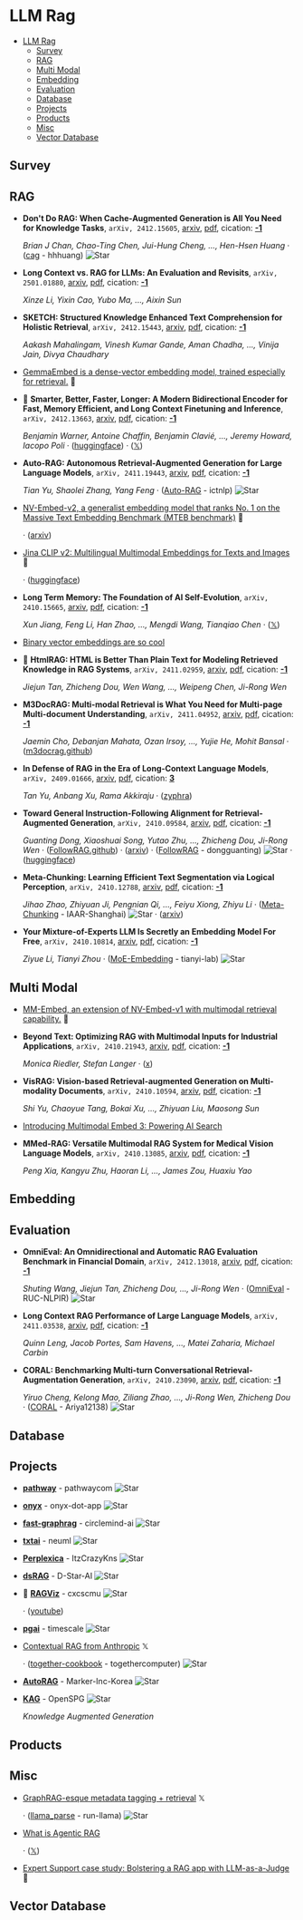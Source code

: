 # LLM Rag

- [LLM Rag](#llm-rag) 
  - [Survey](#survey)
  - [RAG](#rag)
  - [Multi Modal](#multi-modal)
  - [Embedding](#embedding)
  - [Evaluation](#evaluation)
  - [Database](#database)
  - [Projects](#projects)
  - [Products](#products)
  - [Misc](#misc)
  - [Vector Database](#vector-database)


## Survey


## RAG

- **Don't Do RAG: When Cache-Augmented Generation is All You Need for
  Knowledge Tasks**, `arXiv, 2412.15605`, [arxiv](http://arxiv.org/abs/2412.15605v1), [pdf](http://arxiv.org/pdf/2412.15605v1.pdf), cication: [**-1**](None) 

	 *Brian J Chan, Chao-Ting Chen, Jui-Hung Cheng, ..., Hen-Hsen Huang* · ([cag](https://github.com/hhhuang/cag?tab=readme-ov-file) - hhhuang) ![Star](https://img.shields.io/github/stars/hhhuang/cag.svg?style=social&label=Star)
- **Long Context vs. RAG for LLMs: An Evaluation and Revisits**, `arXiv, 2501.01880`, [arxiv](http://arxiv.org/abs/2501.01880v1), [pdf](http://arxiv.org/pdf/2501.01880v1.pdf), cication: [**-1**](None) 

	 *Xinze Li, Yixin Cao, Yubo Ma, ..., Aixin Sun*
- **SKETCH: Structured Knowledge Enhanced Text Comprehension for Holistic 
  Retrieval**, `arXiv, 2412.15443`, [arxiv](http://arxiv.org/abs/2412.15443v1), [pdf](http://arxiv.org/pdf/2412.15443v1.pdf), cication: [**-1**](None) 

	 *Aakash Mahalingam, Vinesh Kumar Gande, Aman Chadha, ..., Vinija Jain, Divya Chaudhary*
- [GemmaEmbed is a dense-vector embedding model, trained especially for retrieval.](https://huggingface.co/google/Gemma-Embeddings-v1.0)  🤗 
- 🌟 **Smarter, Better, Faster, Longer: A Modern Bidirectional Encoder for 
  Fast, Memory Efficient, and Long Context Finetuning and Inference**, `arXiv, 2412.13663`, [arxiv](http://arxiv.org/abs/2412.13663v2), [pdf](http://arxiv.org/pdf/2412.13663v2.pdf), cication: [**-1**](None) 

	 *Benjamin Warner, Antoine Chaffin, Benjamin Clavié, ..., Jeremy Howard, Iacopo Poli* · ([huggingface](https://huggingface.co/blog/modernbert)) · ([𝕏](https://x.com/jeremyphoward/status/1869786023963832509?s=46))
- **Auto-RAG: Autonomous Retrieval-Augmented Generation for Large Language 
  Models**, `arXiv, 2411.19443`, [arxiv](http://arxiv.org/abs/2411.19443v1), [pdf](http://arxiv.org/pdf/2411.19443v1.pdf), cication: [**-1**](None) 

	 *Tian Yu, Shaolei Zhang, Yang Feng* · ([Auto-RAG](https://github.com/ictnlp/Auto-RAG) - ictnlp) ![Star](https://img.shields.io/github/stars/ictnlp/Auto-RAG.svg?style=social&label=Star)
- [NV-Embed-v2, a generalist embedding model that ranks No. 1 on the Massive Text Embedding Benchmark (MTEB benchmark)](https://huggingface.co/nvidia/NV-Embed-v2)  🤗 

	 · ([arxiv](https://arxiv.org/pdf/2405.17428))
- [Jina CLIP v2: Multilingual Multimodal Embeddings for Texts and Images](https://huggingface.co/jinaai/jina-clip-v2)  🤗 

	 · ([huggingface](https://huggingface.co/jinaai/jina-clip-v2))
- **Long Term Memory: The Foundation of AI Self-Evolution**, `arXiv, 2410.15665`, [arxiv](http://arxiv.org/abs/2410.15665v2), [pdf](http://arxiv.org/pdf/2410.15665v2.pdf), cication: [**-1**](None) 

	 *Xun Jiang, Feng Li, Han Zhao, ..., Mengdi Wang, Tianqiao Chen* · ([𝕏](https://x.com/TankaChat/status/1857272126358880267))
- [Binary vector embeddings are so cool](https://emschwartz.me/binary-vector-embeddings-are-so-cool/) 
- 🌟 **HtmlRAG: HTML is Better Than Plain Text for Modeling Retrieved Knowledge 
  in RAG Systems**, `arXiv, 2411.02959`, [arxiv](http://arxiv.org/abs/2411.02959v1), [pdf](http://arxiv.org/pdf/2411.02959v1.pdf), cication: [**-1**](None) 

	 *Jiejun Tan, Zhicheng Dou, Wen Wang, ..., Weipeng Chen, Ji-Rong Wen*
- **M3DocRAG: Multi-modal Retrieval is What You Need for Multi-page 
  Multi-document Understanding**, `arXiv, 2411.04952`, [arxiv](http://arxiv.org/abs/2411.04952v1), [pdf](http://arxiv.org/pdf/2411.04952v1.pdf), cication: [**-1**](None) 

	 *Jaemin Cho, Debanjan Mahata, Ozan Irsoy, ..., Yujie He, Mohit Bansal* · ([m3docrag.github](https://m3docrag.github.io/))
- **In Defense of RAG in the Era of Long-Context Language Models**, `arXiv, 2409.01666`, [arxiv](http://arxiv.org/abs/2409.01666v1), [pdf](http://arxiv.org/pdf/2409.01666v1.pdf), cication: [**3**](https://scholar.google.com/scholar?cites=3261789221345650637&as_sdt=2005&sciodt=0,5&hl=en&oe=ASCII) 

	 *Tan Yu, Anbang Xu, Rama Akkiraju* · ([zyphra](https://www.zyphra.com/post/reaching-1b-context-length-with-rag))
- **Toward General Instruction-Following Alignment for Retrieval-Augmented 
  Generation**, `arXiv, 2410.09584`, [arxiv](http://arxiv.org/abs/2410.09584v1), [pdf](http://arxiv.org/pdf/2410.09584v1.pdf), cication: [**-1**](None)

	 *Guanting Dong, Xiaoshuai Song, Yutao Zhu, ..., Zhicheng Dou, Ji-Rong Wen* · ([FollowRAG.github](https://FollowRAG.github.io)) · ([arxiv](https://arxiv.org/pdf/2410.09584)) · ([FollowRAG](https://github.com/dongguanting/FollowRAG) - dongguanting) ![Star](https://img.shields.io/github/stars/dongguanting/FollowRAG.svg?style=social&label=Star) · ([huggingface](https://huggingface.co/datasets/dongguanting/VIF-RAG-QA-110K))
- **Meta-Chunking: Learning Efficient Text Segmentation via Logical 
  Perception**, `arXiv, 2410.12788`, [arxiv](http://arxiv.org/abs/2410.12788v1), [pdf](http://arxiv.org/pdf/2410.12788v1.pdf), cication: [**-1**](None)

	 *Jihao Zhao, Zhiyuan Ji, Pengnian Qi, ..., Feiyu Xiong, Zhiyu Li* · ([Meta-Chunking](https://github.com/IAAR-Shanghai/Meta-Chunking) - IAAR-Shanghai) ![Star](https://img.shields.io/github/stars/IAAR-Shanghai/Meta-Chunking.svg?style=social&label=Star) · ([arxiv](https://arxiv.org/abs/2410.12788))
- **Your Mixture-of-Experts LLM Is Secretly an Embedding Model For Free**, `arXiv, 2410.10814`, [arxiv](http://arxiv.org/abs/2410.10814v2), [pdf](http://arxiv.org/pdf/2410.10814v2.pdf), cication: [**-1**](None) 

	 *Ziyue Li, Tianyi Zhou* · ([MoE-Embedding](https://github.com/tianyi-lab/MoE-Embedding) - tianyi-lab) ![Star](https://img.shields.io/github/stars/tianyi-lab/MoE-Embedding.svg?style=social&label=Star)

## Multi Modal

- [MM-Embed, an extension of NV-Embed-v1 with multimodal retrieval capability.](https://huggingface.co/nvidia/MM-Embed)  🤗 
- **Beyond Text: Optimizing RAG with Multimodal Inputs for Industrial 
  Applications**, `arXiv, 2410.21943`, [arxiv](http://arxiv.org/abs/2410.21943v1), [pdf](http://arxiv.org/pdf/2410.21943v1.pdf), cication: [**-1**](None)

	 *Monica Riedler, Stefan Langer* · ([x](https://x.com/omarsar0/status/1851479149690642456))
- **VisRAG: Vision-based Retrieval-augmented Generation on Multi-modality 
  Documents**, `arXiv, 2410.10594`, [arxiv](http://arxiv.org/abs/2410.10594v1), [pdf](http://arxiv.org/pdf/2410.10594v1.pdf), cication: [**-1**](None)

	 *Shi Yu, Chaoyue Tang, Bokai Xu, ..., Zhiyuan Liu, Maosong Sun*
- [Introducing Multimodal Embed 3: Powering AI Search](https://cohere.com/blog/multimodal-embed-3) 
- **MMed-RAG: Versatile Multimodal RAG System for Medical Vision Language 
  Models**, `arXiv, 2410.13085`, [arxiv](http://arxiv.org/abs/2410.13085v1), [pdf](http://arxiv.org/pdf/2410.13085v1.pdf), cication: [**-1**](None)

	 *Peng Xia, Kangyu Zhu, Haoran Li, ..., James Zou, Huaxiu Yao*

## Embedding


## Evaluation

- **OmniEval: An Omnidirectional and Automatic RAG Evaluation Benchmark in 
  Financial Domain**, `arXiv, 2412.13018`, [arxiv](http://arxiv.org/abs/2412.13018v1), [pdf](http://arxiv.org/pdf/2412.13018v1.pdf), cication: [**-1**](None) 

	 *Shuting Wang, Jiejun Tan, Zhicheng Dou, ..., Ji-Rong Wen* · ([OmniEval](https://github.com/RUC-NLPIR/OmniEval) - RUC-NLPIR) ![Star](https://img.shields.io/github/stars/RUC-NLPIR/OmniEval.svg?style=social&label=Star)
- **Long Context RAG Performance of Large Language Models**, `arXiv, 2411.03538`, [arxiv](http://arxiv.org/abs/2411.03538v1), [pdf](http://arxiv.org/pdf/2411.03538v1.pdf), cication: [**-1**](None) 

	 *Quinn Leng, Jacob Portes, Sam Havens, ..., Matei Zaharia, Michael Carbin*
- **CORAL: Benchmarking Multi-turn Conversational Retrieval-Augmentation 
  Generation**, `arXiv, 2410.23090`, [arxiv](http://arxiv.org/abs/2410.23090v1), [pdf](http://arxiv.org/pdf/2410.23090v1.pdf), cication: [**-1**](None)

	 *Yiruo Cheng, Kelong Mao, Ziliang Zhao, ..., Ji-Rong Wen, Zhicheng Dou* · ([CORAL](https://github.com/Ariya12138/CORAL) - Ariya12138) ![Star](https://img.shields.io/github/stars/Ariya12138/CORAL.svg?style=social&label=Star)

## Database


## Projects

- [**pathway**](https://github.com/pathwaycom/pathway) - pathwaycom ![Star](https://img.shields.io/github/stars/pathwaycom/pathway.svg?style=social&label=Star) 
- [**onyx**](https://github.com/onyx-dot-app/onyx) - onyx-dot-app ![Star](https://img.shields.io/github/stars/onyx-dot-app/onyx.svg?style=social&label=Star) 
- [**fast-graphrag**](https://github.com/circlemind-ai/fast-graphrag) - circlemind-ai ![Star](https://img.shields.io/github/stars/circlemind-ai/fast-graphrag.svg?style=social&label=Star) 
- [**txtai**](https://github.com/neuml/txtai) - neuml ![Star](https://img.shields.io/github/stars/neuml/txtai.svg?style=social&label=Star) 
- [**Perplexica**](https://github.com/ItzCrazyKns/Perplexica) - ItzCrazyKns ![Star](https://img.shields.io/github/stars/ItzCrazyKns/Perplexica.svg?style=social&label=Star) 
- [**dsRAG**](https://github.com/D-Star-AI/dsRAG) - D-Star-AI ![Star](https://img.shields.io/github/stars/D-Star-AI/dsRAG.svg?style=social&label=Star) 
- 🌟 [**RAGViz**](https://github.com/cxcscmu/RAGViz) - cxcscmu ![Star](https://img.shields.io/github/stars/cxcscmu/RAGViz.svg?style=social&label=Star) 

	 · ([youtube](https://www.youtube.com/embed/cTAbuTu6ur4?si=-uZ2AyNLx-5p8MZC))
- [**pgai**](https://github.com/timescale/pgai) - timescale ![Star](https://img.shields.io/github/stars/timescale/pgai.svg?style=social&label=Star) 
- [Contextual RAG from Anthropic](https://x.com/togethercompute/status/1850939031301099919)  𝕏 

	 · ([together-cookbook](https://github.com/togethercomputer/together-cookbook/blob/main/Open_Contextual_RAG.ipynb) - togethercomputer) ![Star](https://img.shields.io/github/stars/togethercomputer/together-cookbook.svg?style=social&label=Star)
- [**AutoRAG**](https://github.com/Marker-Inc-Korea/AutoRAG) - Marker-Inc-Korea ![Star](https://img.shields.io/github/stars/Marker-Inc-Korea/AutoRAG.svg?style=social&label=Star) 
- [**KAG**](https://github.com/OpenSPG/KAG) - OpenSPG ![Star](https://img.shields.io/github/stars/OpenSPG/KAG.svg?style=social&label=Star) 

	 *Knowledge Augmented Generation*

## Products


## Misc

- [GraphRAG-esque metadata tagging + retrieval](https://x.com/jerryjliu0/status/1856768968973062620)  𝕏 

	 · ([llama_parse](https://github.com/run-llama/llama_parse/blob/main/examples/advanced_rag/dynamic_section_retrieval.ipynb) - run-llama) ![Star](https://img.shields.io/github/stars/run-llama/llama_parse.svg?style=social&label=Star)
- [What is Agentic RAG](https://weaviate.io/blog/what-is-agentic-rag) 

	 · ([𝕏](https://x.com/helloiamleonie/status/1853832634448687451))
- [Expert Support case study: Bolstering a RAG app with LLM-as-a-Judge](https://huggingface.co/blog/digital-green-llm-judge)  🤗 

## Vector Database